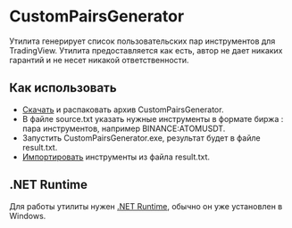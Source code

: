 # CustomPairsGenerator

Утилита генерирует список пользовательских пар инструментов для TradingView.
Утилита предоставляется как есть, автор не дает никаких гарантий и не несет никакой ответственности.

## Как использовать
* [Скачать](https://github.com/vit-utility/CustomPairsGenerator/releases/tag/v1.0.1) и распаковать архив CustomPairsGenerator.
* В файле source.txt указать нужные инструменты в формате биржа : пара инструментов, например BINANCE:ATOMUSDT.
* Запустить CustomPairsGenerator.exe, результат будет в файле result.txt.
* [Импортировать](https://ru.tradingview.com/support/solutions/43000487233/) инструменты из файла result.txt.

## .NET Runtime
Для работы утилиты нужен [.NET Runtime](https://dotnet.microsoft.com/en-us/download/dotnet), обычно он уже установлен в Windows.

